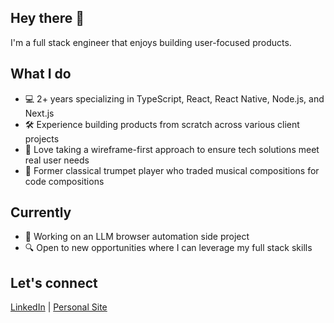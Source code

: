 ## Hey there 👋

I'm a full stack engineer that enjoys building user-focused products. 

## What I do
- 💻 2+ years specializing in TypeScript, React, React Native, Node.js, and Next.js
- 🛠️ Experience building products from scratch across various client projects
- 🎨 Love taking a wireframe-first approach to ensure tech solutions meet real user needs
- 🎺 Former classical trumpet player who traded musical compositions for code compositions

## Currently
- 🤖 Working on an LLM browser automation side project
- 🔍 Open to new opportunities where I can leverage my full stack skills

## Let's connect
[LinkedIn](https://www.linkedin.com/in/samwstout/) | [Personal Site](https://www.samwstout.com/)
